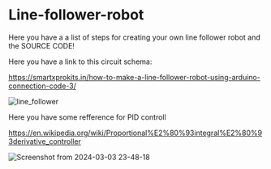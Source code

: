 # Line-follower-robot
Here you have a a list of steps for creating your own line follower robot and the SOURCE CODE!

Here you have a link to this circuit schema:

https://smartxprokits.in/how-to-make-a-line-follower-robot-using-arduino-connection-code-3/

![line_follower](https://github.com/RobertDragota/Line-follower-robot/assets/121293266/6b39cd93-6fb6-4f21-9d8f-c36173b6d397)


Here you have some refference for PID controll

https://en.wikipedia.org/wiki/Proportional%E2%80%93integral%E2%80%93derivative_controller

![Screenshot from 2024-03-03 23-48-18](https://github.com/RobertDragota/Line-follower-robot/assets/121293266/6d74c95c-63c8-4559-a263-8f1363469c08)
